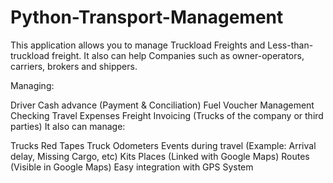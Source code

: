 # Python-Transport-Management
This application allows you to manage Truckload Freights and Less-than-truckload freight. It also can help Companies such as owner-operators, carriers, brokers and shippers.

Managing:

Driver Cash advance (Payment & Conciliation)
Fuel Voucher Management
Checking Travel Expenses
Freight Invoicing (Trucks of the company or third parties)
It also can manage:

Trucks Red Tapes
Truck Odometers
Events during travel (Example: Arrival delay, Missing Cargo, etc)
Kits
Places (Linked with Google Maps)
Routes (Visible in Google Maps)
Easy integration with GPS System
